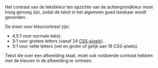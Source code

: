<!-- @license CC0-1.0 -->

Het contrast van de tekstkleur ten opzichte van de achtergrondkleur moet hoog genoeg zijn, zodat de tekst in het algemeen goed leesbaar wordt gevonden.

De eisen voor kleurcontrast zijn:

- 4,5:1 voor normale tekst.
- 3:1 voor grotere letters (vanaf 24 [CSS-pixels](https://developer.mozilla.org/en-US/docs/Glossary/CSS_pixel)).
- 3:1 voor vette letters (vet en groter of gelijk aan 19 CSS-pixels).

Tekst die over een afbeelding staat, moet ook voldoende contrast hebben met de kleuren in de afbeelding er omheen.
